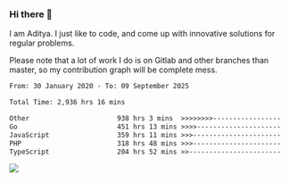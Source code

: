 ### Hi there 👋

I am Aditya. I just like to code, and come up with innovative solutions for regular problems.

Please note that a lot of work I do is on Gitlab and other branches than master, so my contribution graph will be complete mess.

<!--START_SECTION:waka-->

```txt
From: 30 January 2020 - To: 09 September 2025

Total Time: 2,936 hrs 16 mins

Other                      938 hrs 3 mins  >>>>>>>>-----------------   31.95 %
Go                         451 hrs 13 mins >>>>---------------------   15.37 %
JavaScript                 359 hrs 11 mins >>>----------------------   12.23 %
PHP                        318 hrs 48 mins >>>----------------------   10.86 %
TypeScript                 204 hrs 52 mins >>-----------------------   06.98 %
```

<!--END_SECTION:waka-->

![](https://komarev.com/ghpvc/?username=BrainBuzzer)
